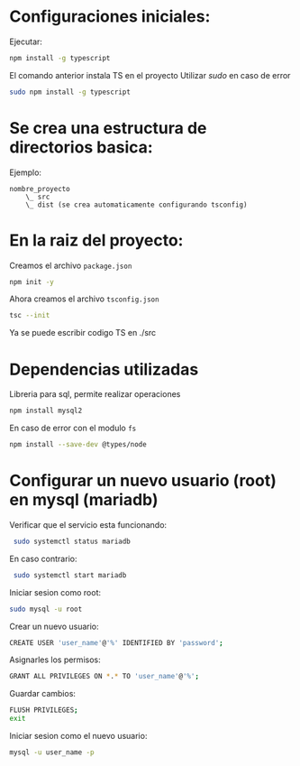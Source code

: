 # Configuraciones iniciales:
Ejecutar: 
```zsh
npm install -g typescript
```

El comando anterior instala TS en el proyecto Utilizar <i>sudo</i> en caso de error
```zsh
sudo npm install -g typescript
```

# Se crea una estructura de directorios basica:
Ejemplo:
```
nombre_proyecto
    \_ src
    \_ dist (se crea automaticamente configurando tsconfig)
```

# En la raiz del proyecto:
Creamos el archivo `package.json`
```zsh
npm init -y
```

Ahora creamos el archivo `tsconfig.json`
```zsh
tsc --init
```
Ya se puede escribir codigo TS en ./src

# Dependencias utilizadas

Libreria para sql, permite realizar operaciones
```zsh
npm install mysql2
```

En caso de error con el modulo `fs`
```zsh
npm install --save-dev @types/node
```

# Configurar un nuevo usuario (root) en mysql (mariadb)

Verificar que el servicio esta funcionando:
```zsh
 sudo systemctl status mariadb
```

En caso contrario:
```zsh
 sudo systemctl start mariadb
```

Iniciar sesion como root:
```zsh
sudo mysql -u root
```

Crear un nuevo usuario:
```zsh
CREATE USER 'user_name'@'%' IDENTIFIED BY 'password';
```

Asignarles los permisos:
```zsh
GRANT ALL PRIVILEGES ON *.* TO 'user_name'@'%';
```

Guardar cambios:
```zsh
FLUSH PRIVILEGES;
exit
```

Iniciar sesion como el nuevo usuario:
```zsh
mysql -u user_name -p
```
